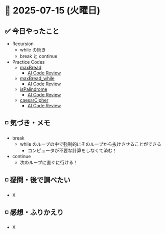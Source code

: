 # 📅 2025-07-15 (火曜日)

## ✅ 今日やったこと

- Recursion
  - while の続き
  - break と continue
- Practice Codes
  - [maxBread](/journal/2025/07/practice_codes/maxBread.ts)
    - [AI Code Review](/journal/2025/07/ai_code_review/maxBread.md)
  - [maxBread_while](/journal/2025/07/practice_codes/maxBread_while.ts)
    - [AI Code Review](/journal/2025/07/ai_code_review/maxBread_while.md)
  - [isPalindrome](/journal/2025/07/practice_codes/isPalindrome.ts)
    - [AI Code Review](/journal/2025/07/ai_code_review/isPalindrome.md)
  - [caesarCipher](/journal/2025/07/practice_codes/caesarCipher.ts)
    - [AI Code Review](/journal/2025/07/ai_code_review/caesarCipher.md)

## ◽️ 気づき・メモ

- break
  - while のループの中で強制的にそのループから抜けさせることができる
    - コンピュータが不要な計算をしなくて済む！
- continue
  - 次のループに直ぐに行ける！

## ◽️ 疑問・後で調べたい

- X

## ◽️ 感想・ふりかえり

- X
